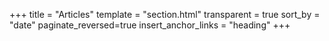 +++
title = "Articles"
template = "section.html"
transparent = true
sort_by = "date"
paginate_reversed=true
insert_anchor_links = "heading"
+++